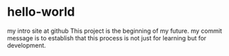 # hello-world
my intro site at github
This project is the beginning of my future.  my commit message is to establish that this process is not just for learning but for development.
